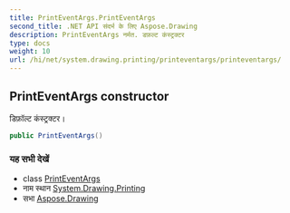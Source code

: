 ```yaml
---
title: PrintEventArgs.PrintEventArgs
second_title: .NET API संदर्भ के लिए Aspose.Drawing
description: PrintEventArgs नर्मत. डफ़ल्ट कंस्ट्रक्टर
type: docs
weight: 10
url: /hi/net/system.drawing.printing/printeventargs/printeventargs/
---
```

## PrintEventArgs constructor

डिफ़ॉल्ट कंस्ट्रक्टर।

```csharp
public PrintEventArgs()
```

### यह सभी देखें

* class [PrintEventArgs](../)
* नाम स्थान [System.Drawing.Printing](../../printeventargs/)
* सभा [Aspose.Drawing](../../../)


